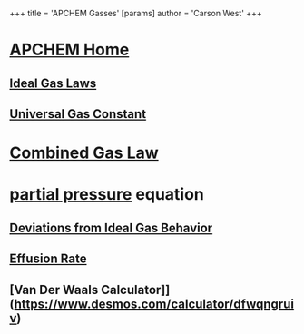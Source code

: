 +++
 title = 'APCHEM Gasses'
[params]
	author = 'Carson West'
+++
# [APCHEM Home](./../apchem-home/)

## [Ideal Gas Laws](./../ideal-gas-laws/)
## [Universal Gas Constant](./../universal-gas-constant/)
# [Combined Gas Law](./../combined-gas-law/)
# [partial pressure](./../partial-pressure/) equation

## [Deviations from Ideal Gas Behavior](./../deviations-from-ideal-gas-behavior/)
## [Effusion Rate](./../effusion-rate/)

## [Van Der Waals Calculator]](https://www.desmos.com/calculator/dfwqngruiv)